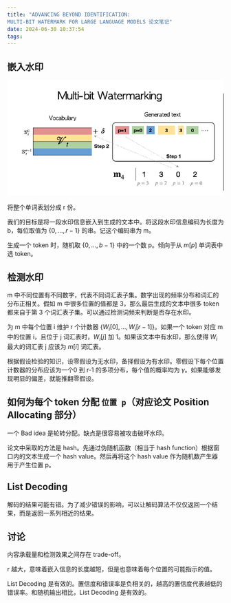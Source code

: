 ```yaml
---
title: "ADVANCING BEYOND IDENTIFICATION:
MULTI-BIT WATERMARK FOR LARGE LANGUAGE MODELS 论文笔记"
date: 2024-06-30 10:37:54
tags:
---
```


## 嵌入水印

![](103754/image.png)

将整个单词表划分成 r 份。

我们的目标是将一段水印信息嵌入到生成的文本中。将这段水印信息编码为长度为 b，每位取值为 $\{0,...,r-1\}$ 的串。记这个编码串为 m。

生成一个 token 时，随机取 $\{0,...,b-1\}$ 中的一个数 p。倾向于从 $m[p]$ 单词表中选 token。

## 检测水印

m 中不同位置有不同数字，代表不同词汇表子集。数字出现的频率分布和词汇的分布正相关。假如 m 中很多位置的值都是 3，那么最后生成的文本中很多 token 都来自于第 3 个词汇表子集。可以通过检测词频来判断是否存在水印。

为 m 中每个位置 i 维护 r 个计数器 $\{W_i[0],...,W_i[r-1]\}$。如果一个 token 对应 m 中的位置 i，且位于 j 词汇表时，$W_i[j]$ 加 1。如果该文本中有水印，那么使得 $W_i$ 最大的词汇表 j 应该为 $m[i]$ 词汇表。

根据假设检验的知识，设零假设为无水印，备择假设为有水印。零假设下每个位置计数器的分布应该为一个0 到 r-1 的多项分布，每个值的概率均为 $\gamma$。如果能够发现明显的偏差，就能推翻零假设。

## 如何为每个 token 分配 `位置 p`（对应论文 Position Allocating 部分）

一个 Bad idea 是轮转分配。缺点是很容易被攻击破坏水印。

论文中采取的方法是 hash。先通过伪随机函数（相当于 hash function）根据窗口内的文本生成一个 hash value。然后再将这个 hash value 作为随机数产生器用于产生位置 p。

## List Decoding

解码的结果可能有错。为了减少错误的影响，可以让解码算法不仅仅返回一个结果，而是返回一系列相近的结果。

## 讨论

内容承载量和检测效果之间存在 trade-off。

r 越大，意味着嵌入信息的长度越短，但是也意味着每个位置的可能指示的值。

List Decoding 是有效的。置信度和错误率是负相关的，越高的置信度代表越低的错误率。和随机输出相比，List Decoding 是有效的。